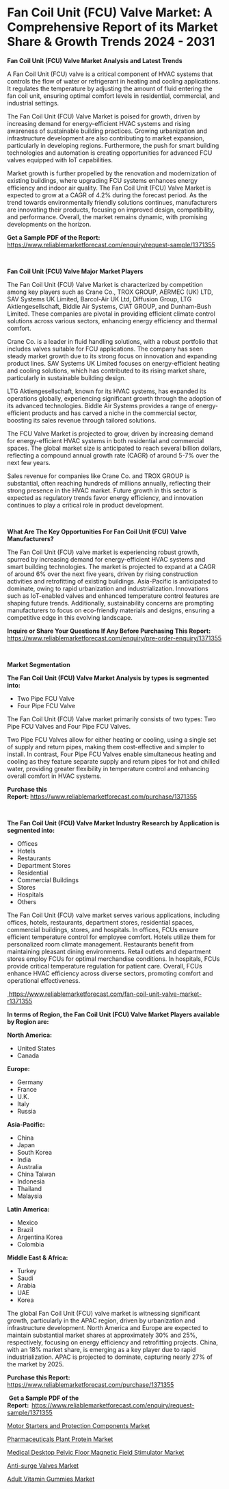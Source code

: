 <p><h1>Fan Coil Unit (FCU) Valve Market: A Comprehensive Report of its Market Share & Growth Trends 2024 - 2031</h1></p><p><strong>Fan Coil Unit (FCU) Valve Market Analysis and Latest Trends</strong></p>
<p><p>A Fan Coil Unit (FCU) valve is a critical component of HVAC systems that controls the flow of water or refrigerant in heating and cooling applications. It regulates the temperature by adjusting the amount of fluid entering the fan coil unit, ensuring optimal comfort levels in residential, commercial, and industrial settings. </p><p>The Fan Coil Unit (FCU) Valve Market is poised for growth, driven by increasing demand for energy-efficient HVAC systems and rising awareness of sustainable building practices. Growing urbanization and infrastructure development are also contributing to market expansion, particularly in developing regions. Furthermore, the push for smart building technologies and automation is creating opportunities for advanced FCU valves equipped with IoT capabilities. </p><p>Market growth is further propelled by the renovation and modernization of existing buildings, where upgrading FCU systems enhances energy efficiency and indoor air quality. The Fan Coil Unit (FCU) Valve Market is expected to grow at a CAGR of 4.2% during the forecast period. As the trend towards environmentally friendly solutions continues, manufacturers are innovating their products, focusing on improved design, compatibility, and performance. Overall, the market remains dynamic, with promising developments on the horizon.</p></p>
<p><strong>Get a Sample PDF of the Report:&nbsp;</strong> <a href="https://www.reliablemarketforecast.com/enquiry/request-sample/1371355?utm_campaign=1117&utm_medium=2&utm_source=Github&utm_content=ia&utm_term=06122024&utm_id=fan-coil-unit-fcu-valve">https://www.reliablemarketforecast.com/enquiry/request-sample/1371355</a></p>
<p>&nbsp;</p>
<p><strong>Fan Coil Unit (FCU) Valve Major Market Players</strong></p>
<p><p>The Fan Coil Unit (FCU) Valve Market is characterized by competition among key players such as Crane Co., TROX GROUP, AERMEC (UK) LTD, SAV Systems UK Limited, Barcol-Air UK Ltd, Diffusion Group, LTG Aktiengesellschaft, Biddle Air Systems, CIAT GROUP, and Dunham-Bush Limited. These companies are pivotal in providing efficient climate control solutions across various sectors, enhancing energy efficiency and thermal comfort.</p><p>Crane Co. is a leader in fluid handling solutions, with a robust portfolio that includes valves suitable for FCU applications. The company has seen steady market growth due to its strong focus on innovation and expanding product lines. SAV Systems UK Limited focuses on energy-efficient heating and cooling solutions, which has contributed to its rising market share, particularly in sustainable building design.</p><p>LTG Aktiengesellschaft, known for its HVAC systems, has expanded its operations globally, experiencing significant growth through the adoption of its advanced technologies. Biddle Air Systems provides a range of energy-efficient products and has carved a niche in the commercial sector, boosting its sales revenue through tailored solutions.</p><p>The FCU Valve Market is projected to grow, driven by increasing demand for energy-efficient HVAC systems in both residential and commercial spaces. The global market size is anticipated to reach several billion dollars, reflecting a compound annual growth rate (CAGR) of around 5-7% over the next few years.</p><p>Sales revenue for companies like Crane Co. and TROX GROUP is substantial, often reaching hundreds of millions annually, reflecting their strong presence in the HVAC market. Future growth in this sector is expected as regulatory trends favor energy efficiency, and innovation continues to play a critical role in product development.</p></p>
<p>&nbsp;</p>
<p><strong>What Are The Key Opportunities For Fan Coil Unit (FCU) Valve Manufacturers?</strong></p>
<p><p>The Fan Coil Unit (FCU) valve market is experiencing robust growth, spurred by increasing demand for energy-efficient HVAC systems and smart building technologies. The market is projected to expand at a CAGR of around 6% over the next five years, driven by rising construction activities and retrofitting of existing buildings. Asia-Pacific is anticipated to dominate, owing to rapid urbanization and industrialization. Innovations such as IoT-enabled valves and enhanced temperature control features are shaping future trends. Additionally, sustainability concerns are prompting manufacturers to focus on eco-friendly materials and designs, ensuring a competitive edge in this evolving landscape.</p></p>
<p><strong>Inquire or Share Your Questions If Any Before Purchasing This Report:</strong> <a href="https://www.reliablemarketforecast.com/enquiry/pre-order-enquiry/1371355?utm_campaign=1117&utm_medium=2&utm_source=Github&utm_content=ia&utm_term=06122024&utm_id=fan-coil-unit-fcu-valve">https://www.reliablemarketforecast.com/enquiry/pre-order-enquiry/1371355</a></p>
<p>&nbsp;</p>
<p><strong>Market Segmentation</strong></p>
<p><strong>The Fan Coil Unit (FCU) Valve Market Analysis by types is segmented into:</strong></p>
<p><ul><li>Two Pipe FCU Valve</li><li>Four Pipe FCU Valve</li></ul></p>
<p><p>The Fan Coil Unit (FCU) Valve market primarily consists of two types: Two Pipe FCU Valves and Four Pipe FCU Valves. </p><p>Two Pipe FCU Valves allow for either heating or cooling, using a single set of supply and return pipes, making them cost-effective and simpler to install. In contrast, Four Pipe FCU Valves enable simultaneous heating and cooling as they feature separate supply and return pipes for hot and chilled water, providing greater flexibility in temperature control and enhancing overall comfort in HVAC systems.</p></p>
<p><strong>Purchase this Report:&nbsp;</strong><a href="https://www.reliablemarketforecast.com/purchase/1371355?utm_campaign=1117&utm_medium=2&utm_source=Github&utm_content=ia&utm_term=06122024&utm_id=fan-coil-unit-fcu-valve">https://www.reliablemarketforecast.com/purchase/1371355</a></p>
<p>&nbsp;</p>
<p><strong>The Fan Coil Unit (FCU) Valve Market Industry Research by Application is segmented into:</strong></p>
<p><ul><li>Offices</li><li>Hotels</li><li>Restaurants</li><li>Department Stores</li><li>Residential</li><li>Commercial Buildings</li><li>Stores</li><li>Hospitals</li><li>Others</li></ul></p>
<p><p>The Fan Coil Unit (FCU) valve market serves various applications, including offices, hotels, restaurants, department stores, residential spaces, commercial buildings, stores, and hospitals. In offices, FCUs ensure efficient temperature control for employee comfort. Hotels utilize them for personalized room climate management. Restaurants benefit from maintaining pleasant dining environments. Retail outlets and department stores employ FCUs for optimal merchandise conditions. In hospitals, FCUs provide critical temperature regulation for patient care. Overall, FCUs enhance HVAC efficiency across diverse sectors, promoting comfort and operational effectiveness.</p></p>
<p><a href="https://www.reliablemarketforecast.com/fan-coil-unit-valve-market-r1371355?utm_campaign=1117&utm_medium=2&utm_source=Github&utm_content=ia&utm_term=06122024&utm_id=fan-coil-unit-fcu-valve">&nbsp;https://www.reliablemarketforecast.com/fan-coil-unit-valve-market-r1371355</a></p>
<p><strong>In terms of Region, the Fan Coil Unit (FCU) Valve Market Players available by Region are:</strong></p>
<p>
    <p> <strong> North America: </strong>
        <ul>
            <li>United States</li>
            <li>Canada</li>
        </ul>
        </p> 
    <p> <strong> Europe: </strong>
        <ul>
            <li>Germany</li>
            <li>France</li>
            <li>U.K.</li>
            <li>Italy</li>
            <li>Russia</li>
        </ul>
        </p> 
    <p> <strong> Asia-Pacific: </strong>
        <ul>
            <li>China</li>
            <li>Japan</li>
            <li>South Korea</li>
            <li>India</li>
            <li>Australia</li>
            <li>China Taiwan</li>
            <li>Indonesia</li>
            <li>Thailand</li>
            <li>Malaysia</li>
        </ul>
        </p> 
    <p> <strong> Latin America: </strong>
        <ul>
            <li>Mexico</li>
            <li>Brazil</li>
            <li>Argentina Korea</li>
            <li>Colombia</li>
        </ul>
        </p> 
    <p> <strong> Middle East & Africa: </strong>
        <ul>
            <li>Turkey</li>
            <li>Saudi</li>
            <li>Arabia</li>
            <li>UAE</li>
            <li>Korea</li>
        </ul>
    </p>
    </p>
<p><p>The global Fan Coil Unit (FCU) valve market is witnessing significant growth, particularly in the APAC region, driven by urbanization and infrastructure development. North America and Europe are expected to maintain substantial market shares at approximately 30% and 25%, respectively, focusing on energy efficiency and retrofitting projects. China, with an 18% market share, is emerging as a key player due to rapid industrialization. APAC is projected to dominate, capturing nearly 27% of the market by 2025.</p></p>
<p><strong>Purchase this Report: </strong><a href="https://www.reliablemarketforecast.com/purchase/1371355?utm_campaign=1117&utm_medium=2&utm_source=Github&utm_content=ia&utm_term=06122024&utm_id=fan-coil-unit-fcu-valve">https://www.reliablemarketforecast.com/purchase/1371355</a></p>
<p>&nbsp;<strong>Get a Sample PDF of the Report:&nbsp;&nbsp;</strong><a href="https://www.reliablemarketforecast.com/enquiry/request-sample/1371355?utm_campaign=1117&utm_medium=2&utm_source=Github&utm_content=ia&utm_term=06122024&utm_id=fan-coil-unit-fcu-valve">https://www.reliablemarketforecast.com/enquiry/request-sample/1371355</a></p>
<p><strong></strong></p>
<p><p><a href="https://www.linkedin.com/pulse/the-sympatico-insight-9odme?utm_campaign=1117&utm_medium=2&utm_source=Github&utm_content=ia&utm_term=06122024&utm_id=fan-coil-unit-fcu-valve">Motor Starters and Protection Components Market</a></p><p><a href="https://issuu.com/reportprime-2/docs/pharmaceuticals-plant-protein-market-size-2030.ppt?utm_campaign=1117&utm_medium=2&utm_source=Github&utm_content=ia&utm_term=06122024&utm_id=fan-coil-unit-fcu-valve">Pharmaceuticals Plant Protein Market</a></p><p><a href="https://issuu.com/reportprime-2/docs/medical-desktop-pelvic-floor-magnetic-field-stimul?utm_campaign=1117&utm_medium=2&utm_source=Github&utm_content=ia&utm_term=06122024&utm_id=fan-coil-unit-fcu-valve">Medical Desktop Pelvic Floor Magnetic Field Stimulator Market</a></p><p><a href="https://github.com/AKSHATREPORTPRIME/Market-Research-Report-List-6/blob/main/anti-surge-valves-market.md?utm_campaign=1117&utm_medium=2&utm_source=Github&utm_content=ia&utm_term=06122024&utm_id=fan-coil-unit-fcu-valve">Anti-surge Valves Market</a></p><p><a href="https://www.linkedin.com/pulse/projected-cagr-105-adult-vitamin-gummies-market-report-helps-4mnqf?utm_campaign=1117&utm_medium=2&utm_source=Github&utm_content=ia&utm_term=06122024&utm_id=fan-coil-unit-fcu-valve">Adult Vitamin Gummies Market</a></p></p>